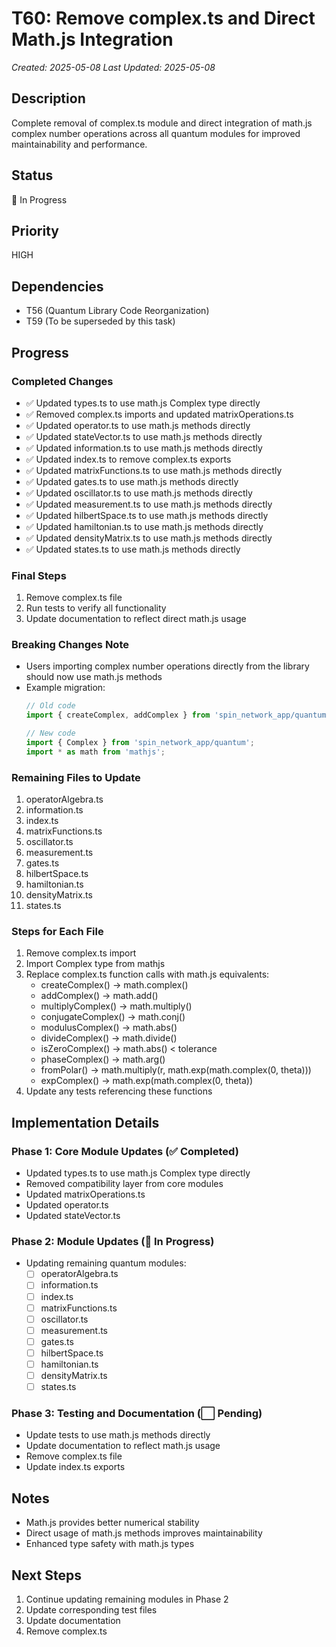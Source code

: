 # T60: Remove complex.ts and Direct Math.js Integration
*Created: 2025-05-08*
*Last Updated: 2025-05-08*

## Description
Complete removal of complex.ts module and direct integration of math.js complex number operations across all quantum modules for improved maintainability and performance.

## Status
🔄 In Progress

## Priority
HIGH

## Dependencies
- T56 (Quantum Library Code Reorganization)
- T59 (To be superseded by this task)

## Progress

### Completed Changes
- ✅ Updated types.ts to use math.js Complex type directly
- ✅ Removed complex.ts imports and updated matrixOperations.ts
- ✅ Updated operator.ts to use math.js methods directly
- ✅ Updated stateVector.ts to use math.js methods directly
- ✅ Updated information.ts to use math.js methods directly
- ✅ Updated index.ts to remove complex.ts exports
- ✅ Updated matrixFunctions.ts to use math.js methods directly
- ✅ Updated gates.ts to use math.js methods directly
- ✅ Updated oscillator.ts to use math.js methods directly
- ✅ Updated measurement.ts to use math.js methods directly
- ✅ Updated hilbertSpace.ts to use math.js methods directly
- ✅ Updated hamiltonian.ts to use math.js methods directly
- ✅ Updated densityMatrix.ts to use math.js methods directly
- ✅ Updated states.ts to use math.js methods directly

### Final Steps
1. Remove complex.ts file
2. Run tests to verify all functionality
3. Update documentation to reflect direct math.js usage

### Breaking Changes Note
- Users importing complex number operations directly from the library should now use math.js methods
- Example migration:
  ```typescript
  // Old code
  import { createComplex, addComplex } from 'spin_network_app/quantum';
  
  // New code
  import { Complex } from 'spin_network_app/quantum';
  import * as math from 'mathjs';
  ```

### Remaining Files to Update
1. operatorAlgebra.ts
2. information.ts
3. index.ts
4. matrixFunctions.ts
5. oscillator.ts
6. measurement.ts
7. gates.ts
8. hilbertSpace.ts
9. hamiltonian.ts
10. densityMatrix.ts
11. states.ts

### Steps for Each File
1. Remove complex.ts import
2. Import Complex type from mathjs
3. Replace complex.ts function calls with math.js equivalents:
   - createComplex() → math.complex()
   - addComplex() → math.add()
   - multiplyComplex() → math.multiply()
   - conjugateComplex() → math.conj()
   - modulusComplex() → math.abs()
   - divideComplex() → math.divide()
   - isZeroComplex() → math.abs() < tolerance
   - phaseComplex() → math.arg()
   - fromPolar() → math.multiply(r, math.exp(math.complex(0, theta)))
   - expComplex() → math.exp(math.complex(0, theta))
4. Update any tests referencing these functions

## Implementation Details

### Phase 1: Core Module Updates (✅ Completed)
- Updated types.ts to use math.js Complex type directly
- Removed compatibility layer from core modules
- Updated matrixOperations.ts
- Updated operator.ts
- Updated stateVector.ts

### Phase 2: Module Updates (🔄 In Progress)
- Updating remaining quantum modules:
  - [ ] operatorAlgebra.ts
  - [ ] information.ts
  - [ ] index.ts
  - [ ] matrixFunctions.ts
  - [ ] oscillator.ts
  - [ ] measurement.ts
  - [ ] gates.ts
  - [ ] hilbertSpace.ts
  - [ ] hamiltonian.ts
  - [ ] densityMatrix.ts
  - [ ] states.ts

### Phase 3: Testing and Documentation (⬜ Pending)
- Update tests to use math.js methods directly
- Update documentation to reflect math.js usage
- Remove complex.ts file
- Update index.ts exports

## Notes
- Math.js provides better numerical stability
- Direct usage of math.js methods improves maintainability
- Enhanced type safety with math.js types

## Next Steps
1. Continue updating remaining modules in Phase 2
2. Update corresponding test files
3. Update documentation
4. Remove complex.ts